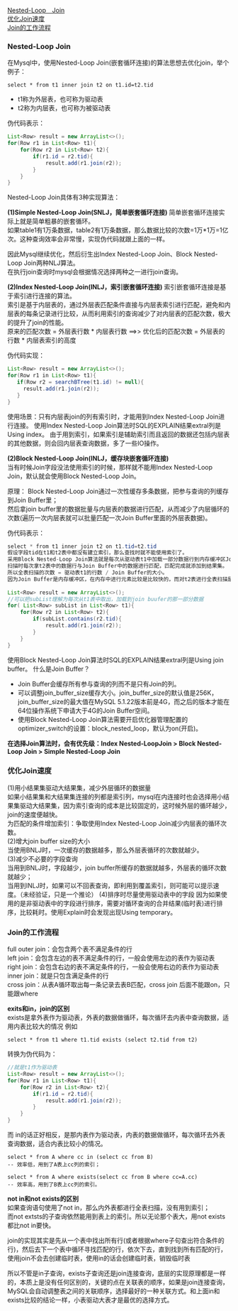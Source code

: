 [Nested-Loop&emsp;Join](#Nested-Loop&emsp;Join)  
[优化Join速度](#优化Join速度)  
[Join的工作流程](#Join的工作流程)  

### Nested-Loop Join
在Mysql中，使用Nested-Loop Join(嵌套循环连接)的算法思想去优化join，举个例子：
```mysql
select * from t1 inner join t2 on t1.id=t2.tid
```
- t1称为外层表，也可称为驱动表
- t2称为内层表，也可称为被驱动表

伪代码表示：
```java
List<Row> result = new ArrayList<>();
for(Row r1 in List<Row> t1){
	for(Row r2 in List<Row> t2){
		if(r1.id = r2.tid){
			result.add(r1.join(r2));
		}
	}
}
```
Nested-Loop Join具体有3种实现算法：

**(1)Simple Nested-Loop Join(SNLJ，简单嵌套循环连接)**
简单嵌套循环连接实际上就是简单粗暴的嵌套循环。  
如果table1有1万条数据，table2有1万条数据，那么数据比较的次数=1万*1万=1亿次。这种查询效率会非常慢，实现伪代码就跟上面的一样。

因此Mysql继续优化，然后衍生出Index Nested-Loop Join、Block Nested-Loop Join两种NLJ算法。  
在执行join查询时mysql会根据情况选择两种之一进行join查询。  

**(2)Index Nested-Loop Join(INLJ，索引嵌套循环连接)**
索引嵌套循环连接是基于索引进行连接的算法。  
索引是基于内层表的，通过外层表匹配条件直接与内层表索引进行匹配，避免和内层表的每条记录进行比较，从而利用索引的查询减少了对内层表的匹配次数，极大的提升了join的性能。  
原来的匹配次数 = 外层表行数 * 内层表行数 ==>> 优化后的匹配次数 = 外层表的行数 * 内层表索引的高度

伪代码实现：
```java
List<Row> result = new ArrayList<>();
for(Row r1 in List<Row> t1){
   if(Row r2 = searchBTree(t1.id) != null){
	 result.add(r1.join(r2));
   }
}
```
使用场景：只有内层表join的列有索引时，才能用到Index Nested-Loop Join进行连接。
使用Index Nested-Loop Join算法时SQL的EXPLAIN结果extral列是Using index。
由于用到索引，如果索引是辅助索引而且返回的数据还包括内层表的其他数据，则会回内层表查询数据，多了一些IO操作。  

**(2)Block Nested-Loop Join(INLJ，缓存块嵌套循环连接)**  
当有时候Join字段没法使用索引的时候，那样就不能用Index Nested-Loop Join，默认就会使用Block Nested-Loop Join。

原理：
Block Nested-Loop Join通过一次性缓存多条数据，把参与查询的列缓存到Join Buffer里；  
然后拿join buffer里的数据批量与内层表的数据进行匹配，从而减少了内层循环的次数(遍历一次内层表就可以批量匹配一次Join Buffer里面的外层表数据)。

伪代码表示：
```java
select * from t1 inner join t2 on t1.tid=t2.tid
假设字段tid在t1和t2表中都没有建立索引，那么查找时就不能使用索引了。  
采用Block Nested-Loop Join算法就是每次从驱动表t1中加载一部分数据行到内存缓冲区Join Buffer 中来，然后对t2表进行全表扫描。  
扫描时每次拿t2表中的数据行与Join Buffer中的数据进行匹配，匹配完成就添加到结果集。
所以全表扫描的次数 = 驱动表t1的行数 / Join Buffer的大小。
因为Join Buffer是内存缓冲区，在内存中进行元素比较是比较快的，而对t2表进行全表扫描是磁盘Io，是比较慢的，所以应该是尽可能减少全表扫描的次数。所以优化的方式一般是增大Join Buffer的大小，或者是选取数据量小的表作为驱动表，这样可以减少全表扫描的次数，减少磁盘IO。
  
List<Row> result = new ArrayList<>();
//可以把subList理解为每次从t1表中取出，加载到join buufer的那一部分数据
for( List<Row> subList in List<Row> t1){
	for(Row r2 in List<Row> t2){
		if(subList.contains(r2.tid){
			result.add(r1.join(r2));
		}
	}
}
```
使用Block Nested-Loop Join算法时SQL的EXPLAIN结果extral列是Using join buffer。
什么是Join Buffer？
- Join Buffer会缓存所有参与查询的列而不是只有Join的列。
- 可以调整join_buffer_size缓存大小。join_buffer_size的默认值是256K，join_buffer_size的最大值在MySQL 5.1.22版本前是4G，而之后的版本才能在64位操作系统下申请大于4G的Join Buffer空间。  
- 使用Block Nested-Loop Join算法需要开启优化器管理配置的optimizer_switch的设置：block_nested_loop，默认为on(开启)。

**在选择Join算法时，会有优先级：Index Nested-LoopJoin > Block Nested-Loop Join > Simple Nested-Loop Join**

### 优化Join速度
(1)用小结果集驱动大结果集，减少外层循环的数据量  
如果小结果集和大结果集连接的列都是索引列，mysql在内连接时也会选择用小结果集驱动大结果集，因为索引查询的成本是比较固定的，这时候外层的循环越少，join的速度便越快。  
为匹配的条件增加索引：争取使用Index Nested-Loop Join减少内层表的循环次数。  
(2)增大join buffer size的大小  
当使用BNLJ时，一次缓存的数据越多，那么外层表循环的次数就越少。  
(3)减少不必要的字段查询  
当用到BNLJ时，字段越少，join buffer所缓存的数据就越多，外层表的循环次数就越少；  
当用到INLJ时，如果可以不回表查询，即利用到覆盖索引，则可能可以提示速度。（未经验证，只是一个推论）
(4)排序时尽量使用驱动表中的字段
因为如果使用的是非驱动表中的字段进行排序，需要对循环查询的合并结果(临时表)进行排序，比较耗时。使用Explain时会发现出现Using temporary。

### Join的工作流程
full outer join：会包含两个表不满足条件的行  
left join：会包含左边的表不满足条件的行，一般会使用左边的表作为驱动表  
right join：会包含右边的表不满足条件的行，一般会使用右边的表作为驱动表  
inner join：就是只包含满足条件的行  
cross join：从表A循环取出每一条记录去表B匹配，cross join 后面不能跟on，只能跟where

**exits和in，join的区别**  
exists是拿外表作为驱动表，外表的数据做循环，每次循环去内表中查询数据，适用内表比较大的情况
例如
```mysql
select * from t1 where t1.tid exists (select t2.tid from t2)
```
转换为伪代码为：
```java
//就是t1作为驱动表
List<Row> result = new ArrayList<>();
for(Row r1 in List<Row> t1){
	for(Row r2 in List<Row> t2){
		if(r1.id = r2.tid){
			result.add(r1.join(r2));
		}
	}
}
```
而 in的话正好相反，是那内表作为驱动表，内表的数据做循环，每次循环去外表查询数据，适合内表比较小的情况。
```mysql
select * from A where cc in (select cc from B) 
-- 效率低，用到了A表上cc列的索引；

select * from A where exists(select cc from B where cc=A.cc) 
-- 效率高，用到了B表上cc列的索引。
```
**not in和not exists的区别**   
如果查询语句使用了not in，那么内外表都进行全表扫描，没有用到索引；  
而not extsts的子查询依然能用到表上的索引。所以无论那个表大，用not exists都比not in要快。

join的实现其实是先从一个表中找出所有行(或者根据where子句查出符合条件的行)，然后去下一个表中循环寻找匹配的行，依次下去，直到找到所有匹配的行，使用join不会去创建临时表，使用in的话会创建临时表，销毁临时表

所以不管是in子查询，exists子查询还是join连接查询，底层的实现原理都是一样的，本质上是没有任何区别的，关键的点在关联表的顺序，如果是join连接查询，MySQL会自动调整表之间的关联顺序，选择最好的一种关联方式。和上面in和exists比较的结论一样，小表驱动大表才是最优的选择方式。